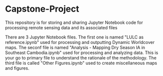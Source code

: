 # Capstone-Project
This repository is for storing and sharing Jupyter Notebook code for processing remote sensing data and its associated files

There are 3 Jupyter Notebook files. The first one is named "LULC as reference.ipynb" used for processing and outputting Dynamic Worldcover maps. The seconf file is named "Analysis - Mapping Dry Season IA in Southeast Cambodia.ipynb" used for processing and analyzing data. This is your go to primary file to understand the rationale of the methodology. The third file is called "Other Figures.ipynb" used to create miscellaneous maps and figures.  
